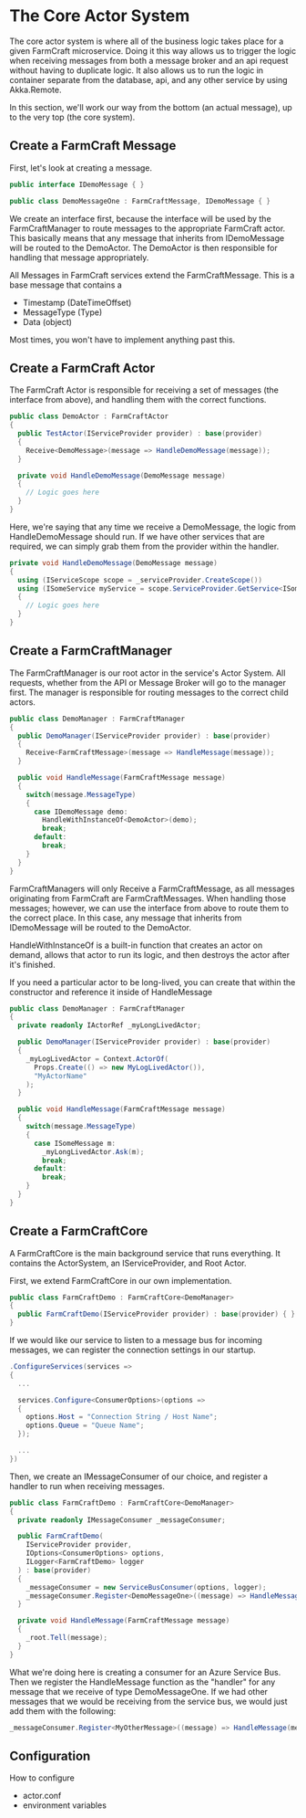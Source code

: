 # The Core Actor System

The core actor system is where all of the business logic takes place for a given
FarmCraft microservice. Doing it this way allows us to trigger the logic when
receiving messages from both a message broker and an api request without having
to duplicate logic. It also allows us to run the logic in container separate
from the database, api, and any other service by using Akka.Remote.

In this section, we'll work our way from the bottom (an actual message), up to
the very top (the core system).

## Create a FarmCraft Message

First, let's look at creating a message.

```c#
public interface IDemoMessage { }

public class DemoMessageOne : FarmCraftMessage, IDemoMessage { }
```

We create an interface first, because the interface will be used by the
FarmCraftManager to route messages to the appropriate FarmCraft actor. This
basically means that any message that inherits from IDemoMessage will be routed
to the DemoActor. The DemoActor is then responsible for handling that message
appropriately.

All Messages in FarmCraft services extend the FarmCraftMessage. This is a base
message that contains a

- Timestamp (DateTimeOffset)
- MessageType (Type)
- Data (object)

Most times, you won't have to implement anything past this.

## Create a FarmCraft Actor

The FarmCraft Actor is responsible for receiving a set of messages (the
interface from above), and handling them with the correct functions.

```c#
public class DemoActor : FarmCraftActor
{
  public TestActor(IServiceProvider provider) : base(provider)
  {
    Receive<DemoMessage>(message => HandleDemoMessage(message));
  }

  private void HandleDemoMessage(DemoMessage message)
  {
    // Logic goes here
  }
}
```

Here, we're saying that any time we receive a DemoMessage, the logic from
HandleDemoMessage should run. If we have other services that are required, we
can simply grab them from the provider within the handler.

```c#
private void HandleDemoMessage(DemoMessage message)
{
  using (IServiceScope scope = _serviceProvider.CreateScope())
  using (ISomeService myService = scope.ServiceProvider.GetService<ISomeService>())
  {
    // Logic goes here
  }
}
```

## Create a FarmCraftManager

The FarmCraftManager is our root actor in the service's Actor System. All
requests, whether from the API or Message Broker will go to the manager first.
The manager is responsible for routing messages to the correct child actors.

```c#
public class DemoManager : FarmCraftManager
{
  public DemoManager(IServiceProvider provider) : base(provider)
  {
    Receive<FarmCraftMessage>(message => HandleMessage(message));
  }

  public void HandleMessage(FarmCraftMessage message)
  {
    switch(message.MessageType)
    {
      case IDemoMessage demo:
        HandleWithInstanceOf<DemoActor>(demo);
        break;
      default:
        break;
    }
  }
}
```

FarmCraftManagers will only Receive a FarmCraftMessage, as all messages
originating from FarmCraft are FarmCraftMessages. When handling those messages;
however, we can use the interface from above to route them to the correct place.
In this case, any message that inherits from IDemoMessage will be routed to
the DemoActor.

HandleWithInstanceOf is a built-in function that creates an actor on demand,
allows that actor to run its logic, and then destroys the actor after it's
finished.

If you need a particular actor to be long-lived, you can create that within the
constructor and reference it inside of HandleMessage

```c#
public class DemoManager : FarmCraftManager
{
  private readonly IActorRef _myLongLivedActor;

  public DemoManager(IServiceProvider provider) : base(provider)
  {
    _myLogLivedActor = Context.ActorOf(
      Props.Create(() => new MyLogLivedActor()),
      "MyActorName"
    );
  }

  public void HandleMessage(FarmCraftMessage message)
  {
    switch(message.MessageType)
    {
      case ISomeMessage m:
        _myLongLivedActor.Ask(m);
        break;
      default:
        break;
    }
  }
}
```

## Create a FarmCraftCore

A FarmCraftCore is the main background service that runs everything. It contains
the ActorSystem, an IServiceProvider, and Root Actor.

First, we extend FarmCraftCore in our own implementation.

```c#
public class FarmCraftDemo : FarmCraftCore<DemoManager>
{
  public FarmCraftDemo(IServiceProvider provider) : base(provider) { }
}
```

If we would like our service to listen to a message bus for incoming messages,
we can register the connection settings in our startup.

```c#
.ConfigureServices(services =>
{
  ...

  services.Configure<ConsumerOptions>(options =>
  {
    options.Host = "Connection String / Host Name";
    options.Queue = "Queue Name";
  });

  ...
})
```

Then, we create an IMessageConsumer of our choice, and register a handler to
run when receiving messages.

```c#
public class FarmCraftDemo : FarmCraftCore<DemoManager>
{
  private readonly IMessageConsumer _messageConsumer;

  public FarmCraftDemo(
    IServiceProvider provider,
    IOptions<ConsumerOptions> options,
    ILogger<FarmCraftDemo> logger
  ) : base(provider)
  {
    _messageConsumer = new ServiceBusConsumer(options, logger);
    _messageConsumer.Register<DemoMessageOne>((message) => HandleMessage(message));
  }

  private void HandleMessage(FarmCraftMessage message)
  {
    _root.Tell(message);
  }
}
```

What we're doing here is creating a consumer for an Azure Service Bus. Then
we register the HandleMessage function as the "handler" for any message that
we receive of type DemoMessageOne. If we had other messages that we would
be receiving from the service bus, we would just add them with the following:

```c#
_messageConsumer.Register<MyOtherMessage>((message) => HandleMessage(message));
```

## Configuration

How to configure

- actor.conf
- environment variables
